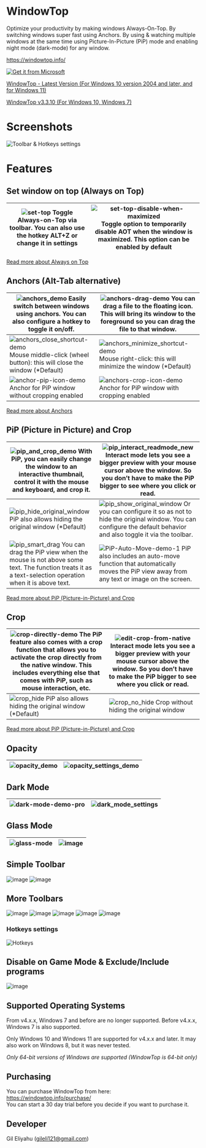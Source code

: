 # WindowTop

Optimize your productivity by making windows Always-On-Top. By switching windows super fast using Anchors. By using & watching multiple windows at the same time using Picture-In-Picture (PiP) mode and enabling night mode (dark-mode) for any window.

https://windowtop.info/

[![Get it from Microsoft](https://user-images.githubusercontent.com/17680514/127212538-33dcdab6-c3e2-4a13-97c6-d8cfa648b9dd.png)](https://apps.microsoft.com/store/detail/windowtop/9PG6GHB4CT57?hl=en-us&gl=us)

[WindowTop - Latest Version (For Windows 10 version 2004 and later, and for Windows 11)](https://github.com/gileli121/WindowTop/releases/latest) 

[WindowTop v3.3.10 (For Windows 10, Windows 7)](https://github.com/gileli121/WindowTop/releases/v3.3.10) 


# Screenshots

![Toolbar & Hotkeys settings](https://github.com/WindowTop/WindowTop-App/assets/17680514/24af6d58-6c38-4154-9f66-410b659f8979)

# Features

## Set window on top (Always on Top)

| ![set-top](https://github.com/WindowTop/WindowTop-App/assets/17680514/43ed6dec-0f72-4b94-bddd-c0f8c16b7e4b)  Toggle Always-on-Top via toolbar. You can also use the hotkey ALT+Z or change it in settings | ![set-top-disable-when-maximized](https://github.com/WindowTop/WindowTop-App/assets/17680514/7ab50cb8-1352-45ea-a963-232d0b0e98b8)  Toggle option to temporarily disable AOT when the window is maximized. This option can be enabled by default   |
|-----------------------------------------------------------------------------------------------------------------------------------------------------------------------------------------------------------|----------------------------------------------------------------------------------------------------------------------------------------------------------------------------------------------------------------------------------------------------|

[Read more about Always on Top](https://windowtop.info/features/always-on-top/)


## Anchors (Alt-Tab alternative)

| ![anchors_demo](https://user-images.githubusercontent.com/17680514/148513474-4ddbeee7-3a34-4c6d-96cb-e2aae0934688.gif)  Easily switch between windows using anchors. You can also configure a hotkey to toggle it on/off. | ![anchors-drag-demo](https://github.com/WindowTop/WindowTop-App/assets/17680514/c5c77f40-ab7b-43ed-bdc1-5bd8946904f0)  You can drag a file to the floating icon. This will bring its window to the foreground so you can drag the file to that window.  |
|---------------------------------------------------------------------------------------------------------------------------------------------------------------------------------------------------------------------------|---------------------------------------------------------------------------------------------------------------------------------------------------------------------------------------------------------------------------------------------------------|
| ![anchors_close_shortcut-demo](https://github.com/WindowTop/WindowTop-App/assets/17680514/0c7ce0e0-d174-44b7-859a-2f0daa28abb0)  Mouse middle-click (wheel button): this will close the window (*Default)                 | ![anchors_minimize_shortcut-demo](https://github.com/WindowTop/WindowTop-App/assets/17680514/a5b07b6c-f4b3-4dbc-8c7f-d6c85f9b4f00)  Mouse right-click: this will minimize the window (*Default)                                                         |
| ![anchor-pip-icon-demo](https://github.com/WindowTop/WindowTop-App/assets/17680514/aaf6b31c-c833-474d-bcaa-3b8eddcc64e6)  Anchor for PiP window without cropping enabled                                                  | ![anchors-crop-icon-demo](https://github.com/WindowTop/WindowTop-App/assets/17680514/7b4e7dfd-5a2e-4002-a483-7917588d278a)  Anchor for PiP window with cropping enabled                                                                                 |

[Read more about Anchors](https://windowtop.info/features/anchors/)


## PiP (Picture in Picture) and Crop
| ![pip_and_crop_demo](https://github.com/WindowTop/WindowTop-App/assets/17680514/053c8569-6349-4991-8a96-7a2fa097db10)  With PiP, you can easily change the window to an interactive thumbnail, control it with the mouse and keyboard, and crop it.              | ![pip_interact_readmode_new](https://github.com/WindowTop/WindowTop-App/assets/17680514/11e51d72-2383-407f-a5b9-a4d8ebb2d66e)  Interact mode lets you see a bigger preview with your mouse cursor above the window. So you don’t have to make the PiP bigger to see where you click or read.  |
|------------------------------------------------------------------------------------------------------------------------------------------------------------------------------------------------------------------------------------------------------------------|-----------------------------------------------------------------------------------------------------------------------------------------------------------------------------------------------------------------------------------------------------------------------------------------------|
| ![pip_hide_original_window](https://github.com/WindowTop/WindowTop-App/assets/17680514/cd707c24-a9d2-4806-86da-d2ef97d55c40)  PiP also allows hiding the original window (*Default)                                                                              | ![pip_show_original_window](https://github.com/WindowTop/WindowTop-App/assets/17680514/51d9284e-8922-4eca-937c-ac1e6f8fde56)  Or you can configure it so as not to hide the original window. You can configure the default behavior and also toggle it via the toolbar.                       |
| ![pip_smart_drag](https://github.com/WindowTop/WindowTop-App/assets/17680514/d44444c0-d59e-487e-8dc9-932bf1566b0b)  You can drag the PiP view when the mouse is not above some text. The function treats it as a text-selection operation when it is above text. | ![PiP-Auto-Move-demo-1](https://github.com/WindowTop/WindowTop-App/assets/17680514/f188e80a-2158-4651-9db0-7f16b6cf1368)  PiP also includes an auto-move function that automatically moves the PiP view away from any text or image on the screen.                                            |

[Read more about PiP (Picture-in-Picture) and Crop](https://windowtop.info/features/pip-picture-in-picture-crop)

## Crop
| ![crop-directly-demo](https://github.com/WindowTop/WindowTop-App/assets/17680514/dbb3b8e1-aa66-4f72-b6fe-b361eb6d815e)  The PiP feature also comes with a crop function that allows you to activate the crop directly from the native window. This includes everything else that comes with PiP, such as mouse interaction, etc. | ![edit-crop-from-native](https://github.com/WindowTop/WindowTop-App/assets/17680514/6c8856c1-088b-44c7-9f5b-97b1472648a8)  Interact mode lets you see a bigger preview with your mouse cursor above the window. So you don’t have to make the PiP bigger to see where you click or read.  |
|---|---|
| ![crop_hide](https://github.com/WindowTop/WindowTop-App/assets/17680514/d0805980-2c45-4d71-9eb9-59eb6a3f2e73)  PiP also allows hiding the original window (*Default) | ![crop_no_hide](https://github.com/WindowTop/WindowTop-App/assets/17680514/148374ce-209e-40eb-a1f8-fccca6e5a940)  Crop without hiding the original window |

[Read more about PiP (Picture-in-Picture) and Crop](https://windowtop.info/features/pip-picture-in-picture-crop)

## Opacity
| ![opacity_demo](https://user-images.githubusercontent.com/17680514/148622060-0b20c8f1-d087-44c6-8853-72f41babde0f.gif) | ![opacity_settings_demo](https://user-images.githubusercontent.com/17680514/148622026-136039fe-2a21-4341-a7cb-e9e8effe0dae.gif) |
|-------------------------------------------------------------------------------------------------------------|--------------------------------------------------------------------------------------------------------------------------------|

## Dark Mode
| ![dark-mode-demo-pro](https://user-images.githubusercontent.com/17680514/199317062-e3eb3eaf-e7b6-4c14-8774-4f5259d77569.gif) | ![dark_mode_settings](https://user-images.githubusercontent.com/17680514/148622213-f05f11f5-d4e6-4b5a-8c86-c98667d03f3f.gif) |
|-------------------------------------------------------------------------------------------------------------|--------------------------------------------------------------------------------------------------------------------------------|

## Glass Mode
| ![glass-mode](https://user-images.githubusercontent.com/17680514/199318670-d25565de-1816-47e0-ae5d-5e8855a84cf9.gif) | ![image](https://user-images.githubusercontent.com/17680514/199322258-39ab01ba-983b-43e0-8efd-6757a6279efa.png) |
|-------------------------------------------------------------------------------------------------------------|--------------------------------------------------------------------------------------------------------------------------------|

## Simple Toolbar
![image](https://user-images.githubusercontent.com/17680514/148622437-7b5a82ff-3cff-457c-a5a6-340369909ad4.png)
![image](https://user-images.githubusercontent.com/17680514/148622533-8f2e1b6a-1070-4a61-8905-5650984c445c.png)

## More Toolbars
![image](https://user-images.githubusercontent.com/17680514/148622571-89150de9-80ac-4295-b356-071bebf8d75e.png)
![image](https://user-images.githubusercontent.com/17680514/148622588-f99db27a-3ef0-439f-a024-3a17dd040b47.png)
![image](https://user-images.githubusercontent.com/17680514/148622623-a26a41c6-8611-4e28-b670-4a0063314827.png)
![image](https://user-images.githubusercontent.com/17680514/148622631-219d9215-4d62-4d0d-b1cc-0c6238600528.png)
![image](https://user-images.githubusercontent.com/17680514/148622647-cbcf7aa3-0c63-4c3a-b1d4-e0a5f633a2e4.png)

### Hotkeys settings
![Hotkeys](https://github.com/WindowTop/WindowTop-App/assets/17680514/d5850bcc-1b9f-4f89-9725-074939478ef1)


## Disable on Game Mode & Exclude/Include programs
![image](https://user-images.githubusercontent.com/17680514/148622891-e8e1af33-b5e4-4d9d-a22d-06fe394c3466.png)



## Supported Operating Systems
From v4.x.x, Windows 7 and before are no longer supported.
Before v4.x.x, Windows 7 is also supported.

Only Windows 10 and Windows 11 are supported for v4.x.x and later.
It may also work on Windows 8, but it was never tested.

*Only 64-bit versions of Windows are supported (WindowTop is 64-bit only)*

## Purchasing
You can purchase WindowTop from here:  
https://windowtop.info/purchase/  
You can start a 30 day trial before you decide if you want to purchase it.

## Developer
Gil Eliyahu (gileli121@gmail.com)

